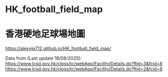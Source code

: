 # HK_football_field_map
# 香港硬地足球場地圖
https://alexyip712.github.io/HK_football_field_map/

Data from (Last update 18/08/2025): 
https://www.lcsd.gov.hk/clpss/tc/webApp/Facility/Details.do?ftid=3&fcid=8
https://www.lcsd.gov.hk/clpss/tc/webApp/Facility/Details.do?ftid=2&fcid=8
